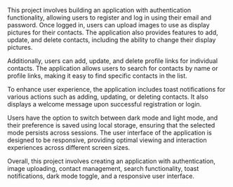 This project involves building an application with authentication functionality, allowing users to register and log in using their email and password. Once logged in, users can upload images to use as display pictures for their contacts. The application also provides features to add, update, and delete contacts, including the ability to change their display pictures.

Additionally, users can add, update, and delete profile links for individual contacts. The application allows users to search for contacts by name or profile links, making it easy to find specific contacts in the list.

To enhance user experience, the application includes toast notifications for various actions such as adding, updating, or deleting contacts. It also displays a welcome message upon successful registration or login.

Users have the option to switch between dark mode and light mode, and their preference is saved using local storage, ensuring that the selected mode persists across sessions. The user interface of the application is designed to be responsive, providing optimal viewing and interaction experiences across different screen sizes.

Overall, this project involves creating an application with authentication, image uploading, contact management, search functionality, toast notifications, dark mode toggle, and a responsive user interface.
